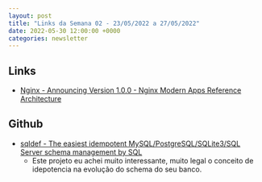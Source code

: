 ```yaml
---
layout: post
title: "Links da Semana 02 - 23/05/2022 a 27/05/2022"
date: 2022-05-30 12:00:00 +0000
categories: newsletter
---
```


## Links

- [Nginx - Announcing Version 1.0.0 - Nginx Modern Apps Reference Architecture](https://www.nginx.com/blog/announcing-version-1-0-0-nginx-modern-apps-reference-architecture)

## Github

- [sqldef - The easiest idempotent MySQL/PostgreSQL/SQLite3/SQL Server schema management by SQL](https://github.com/k0kubun/sqldef)
  - Este projeto eu achei muito interessante, muito legal o conceito de idepotencia na evolução do schema do seu banco.
